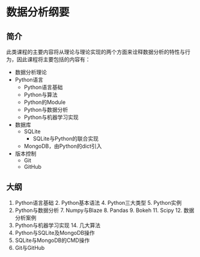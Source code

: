 # 数据分析纲要
## 简介
此类课程的主要内容将从理论与理论实现的两个方面来诠释数据分析的特性与行为，因此课程将主要包括的内容有：
* 数据分析理论
* Python语言
	* Python语言基础
	* Python与算法
	* Python的Module
	* Python与数据分析
	* Python与机器学习实现
* 数据库
	* SQLite
		* SQLite与Python的联合实现
	* MongoDB，由Python的dict引入
* 版本控制
	* Git
	* GitHub

## 大纲
1. Python语言基础
	2. Python基本语法
	4. Python三大类型
	5. Python实例
6. Python与数据分析
	7. Numpy与Blaze
	8. Pandas
	9. Bokeh
	11. Scipy
	12. 数据分析案例
13. Python与机器学习实现
	14. 几大算法
15. Python与SQLite及MongoDB操作
16. SQLite与MongoDB的CMD操作
17. Git与GitHub